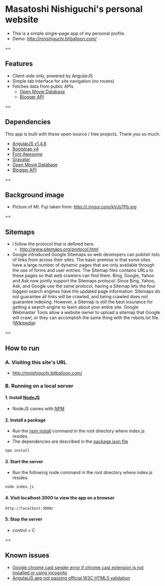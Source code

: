 # Masatoshi Nishiguchi's personal website

- This is a simple single-page app of my personal profile.
- Demo: http://mnishiguchi.bitballoon.com/

==

## Features
- Client-side only, powered by AngularJS
- Simple tab interface for site navigation (no routes)
- Fetches data from public APIs
    + [Open Movie Database](http://www.omdbapi.com/)
    + [Blogger API](https://developers.google.com/blogger/?hl=en)

==

## Dependencies
This app is built with these open-source / free projects. Thank you so much.
- [AngularJS v1.4.8](https://angularjs.org/)
- [Bootstrap v4](http://v4-alpha.getbootstrap.com/)
- [Font Awesome](https://fortawesome.github.io/Font-Awesome/)
- [Gravatar](http://en.gravatar.com/)
- [Open Movie Database](http://www.omdbapi.com/)
- [Blogger API](https://developers.google.com/blogger/?hl=en)

==

## Background image
- Picture of Mt. Fuji taken from: http://i.imgur.com/kVJs7Pb.jpg

==

## Sitemaps
- I follow the protocol that is defined here.
    + http://www.sitemaps.org/protocol.html
- Google introduced Google Sitemaps so web developers can publish lists of links from across their sites. The basic premise is that some sites have a large number of dynamic pages that are only available through the use of forms and user entries. The Sitemap files contains URLs to these pages so that web crawlers can find them. Bing, Google, Yahoo and Ask now jointly support the Sitemaps protocol.
Since Bing, Yahoo, Ask, and Google use the same protocol, having a Sitemap lets the four biggest search engines have the updated page information. Sitemaps do not guarantee all links will be crawled, and being crawled does not guarantee indexing. However, a Sitemap is still the best insurance for getting a search engine to learn about your entire site. Google Webmaster Tools allow a website owner to upload a sitemap that Google will crawl, or they can accomplish the same thing with the robots.txt file. ([Wikipedia](https://en.wikipedia.org/wiki/Site_map))

==

## How to run

### A. Visiting this site's URL
- http://mnishiguchi.bitballoon.com/

### B. Running on a local server

#### 1. Install [NodeJS](https://nodejs.org/en/)
- NodeJS comes with [NPM](https://www.npmjs.com/)

#### 2. Install a package
- Run the [npm install](https://docs.npmjs.com/cli/install) command in the root directory where index.js resides.
- The dependencies are described in the [package.json file](https://docs.npmjs.com/files/package.json)

```
npm install
```

#### 3. Start the server
- Run the following node command in the root directory where index.js resides.
```
node index.js
```

#### 4. Visit localhost:3000 to view the app on a browser
```
http://localhost:3000/
```

#### 5. Stop the server
- control + C

==

## Known issues
- [Google chrome cast sender error if chrome cast extension is not installed or using incognito](http://stackoverflow.com/questions/24490323/google-chrome-cast-sender-error-if-chrome-cast-extension-is-not-installed-or-usi)
- [AngularJS app not passing official W3C HTML5 validation](http://stackoverflow.com/questions/18607437/should-i-care-about-w3c-validation)

